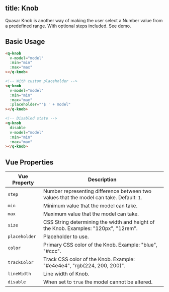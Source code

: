 title: Knob
---
Quasar Knob is another way of making the user select a Number value from a predefined range. With optional steps included. See demo.

<input type="hidden" data-fullpage-demo="form/knob">

## Basic Usage

``` html
<q-knob
  v-model="model"
  :min="min"
  :max="max"
></q-knob>

<!-- With custom placeholder -->
<q-knob
  v-model="model"
  :min="min"
  :max="max"
  :placeholder="'$ ' + model"
></q-knob>

<!-- Disabled state -->
<q-knob
  disable
  v-model="model"
  :min="min"
  :max="max"
></q-knob>
```

## Vue Properties

| Vue Property | Description |
| --- | --- |
| `step` | Number representing difference between two values that the model can take. Default: `1`. |
| `min` | Minimum value that the model can take. |
| `max` | Maximum value that the model can take. |
| `size` | CSS String determining the width and height of the Knob. Examples: "120px", "12rem". |
| `placeholder` | Placeholder to use. |
| `color` | Primary CSS color of the Knob. Example: "blue", "#ccc". |
| `trackColor` | Track CSS color of the Knob. Example: "#e4e4e4", "rgb(224, 200, 200)". |
| `lineWidth` | Line width of Knob. |
| `disable` | When set to `true` the model cannot be altered. |
